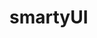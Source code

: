 <!--
 * @Author: 悦者生存 1002783067@qq.com
 * @Date: 2023-03-22 21:31:54
 * @LastEditors: 悦者生存 1002783067@qq.com
 * @LastEditTime: 2023-03-22 21:32:35
 * @FilePath: /my-components/docs/index.md
 * @Description: 这是默认设置,请设置`customMade`, 打开koroFileHeader查看配置 进行设置: https://github.com/OBKoro1/koro1FileHeader/wiki/%E9%85%8D%E7%BD%AE
-->
# smartyUI